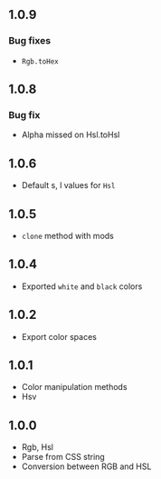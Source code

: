 ## 1.0.9

### Bug fixes

+ `Rgb.toHex`

## 1.0.8

### Bug fix

+ Alpha missed on Hsl.toHsl

## 1.0.6

- Default s, l values for `Hsl`

## 1.0.5

- `clone` method with mods

## 1.0.4

- Exported `white` and `black` colors

## 1.0.2

- Export color spaces

## 1.0.1

- Color manipulation methods
- Hsv

## 1.0.0

- Rgb, Hsl
- Parse from CSS string
- Conversion between RGB and HSL
